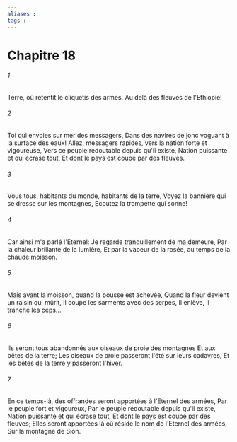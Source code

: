 ```yaml
---
aliases : 
tags : 
---
```


# Chapitre 18

###### 1
Terre, où retentit le cliquetis des armes, Au delà des fleuves de l'Ethiopie!
###### 2
Toi qui envoies sur mer des messagers, Dans des navires de jonc voguant à la surface des eaux! Allez, messagers rapides, vers la nation forte et vigoureuse, Vers ce peuple redoutable depuis qu'il existe, Nation puissante et qui écrase tout, Et dont le pays est coupé par des fleuves.
###### 3
Vous tous, habitants du monde, habitants de la terre, Voyez la bannière qui se dresse sur les montagnes, Ecoutez la trompette qui sonne!
###### 4
Car ainsi m'a parlé l'Eternel: Je regarde tranquillement de ma demeure, Par la chaleur brillante de la lumière, Et par la vapeur de la rosée, au temps de la chaude moisson.
###### 5
Mais avant la moisson, quand la pousse est achevée, Quand la fleur devient un raisin qui mûrit, Il coupe les sarments avec des serpes, Il enlève, il tranche les ceps...
###### 6
Ils seront tous abandonnés aux oiseaux de proie des montagnes Et aux bêtes de la terre; Les oiseaux de proie passeront l'été sur leurs cadavres, Et les bêtes de la terre y passeront l'hiver.
###### 7
En ce temps-là, des offrandes seront apportées à l'Eternel des armées, Par le peuple fort et vigoureux, Par le peuple redoutable depuis qu'il existe, Nation puissante et qui écrase tout, Et dont le pays est coupé par des fleuves; Elles seront apportées là où réside le nom de l'Eternel des armées, Sur la montagne de Sion.
